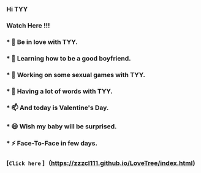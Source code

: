 ### Hi TYY


### Watch Here !!!


### * 🔭 Be in love with TYY.
### * 🌱 Learning how to be a good boyfriend.
### * 👯 Working on some sexual games with TYY.
### * 💬 Having a lot of words with TYY. 
### * 📫 And today is Valentine's Day.
### * 😄 Wish my baby will be surprised.
### * ⚡ Face-To-Face in few days.
###  [`Click here` ]（https://zzzcl111.github.io/LoveTree/index.html)
